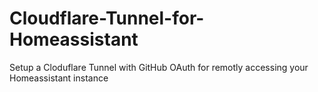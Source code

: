 # Cloudflare-Tunnel-for-Homeassistant
Setup a Cloduflare Tunnel with GitHub OAuth for remotly accessing your Homeassistant instance
